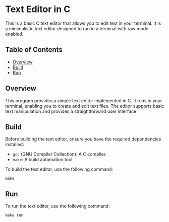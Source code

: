 # Text Editor in C

This is a basic C text editor that allows you to edit text in your terminal. It is a minimalistic text editor designed to run in a terminal with raw mode enabled.

## Table of Contents

- [Overview](#overview)
- [Build](#build)
- [Run](#run)

## Overview

This program provides a simple text editor implemented in C. It runs in your terminal, enabling you to create and edit text files. The editor supports basic text manipulation and provides a straightforward user interface.

## Build

Before building the text editor, ensure you have the required dependencies installed:

- `gcc` (GNU Compiler Collection): A C compiler.
- `make`: A build automation tool.

To build the text editor, use the following command:

```shell
make
```

## Run

To run the text editor, use the following command:

```shell
make run
```

